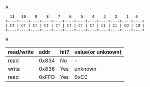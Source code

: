 A.

```
  11   10    9    8    7    6    5    4    3    2    1   0
+----+----+----+----+----+----+----+----+----+----+----+----+
| CT | CT | CT | CT | CT | CT | CT | CT | CI | CI | CO | CO |
+----+----+----+----+----+----+----+----+----+----+----+----+
```

B.

| read/write | addr  | hit? | value(or unknown) |
| :--------- | :---- | :--- | :---------------- |
| read       | 0x834 | No   | -                 |
| write      | 0x836 | Yes  | unknown           |
| read       | 0xFFD | Yes  | 0xC0              |